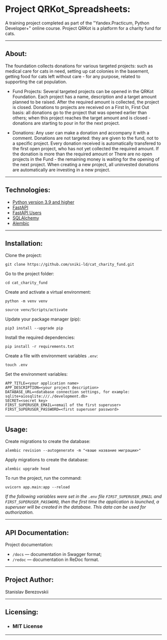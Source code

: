 # Project QRKot_Spreadsheets:
A training project completed as part of the "Yandex.Practicum, Python Developer+" online course.
Project QRKot is a platform for a charity fund for cats.
___

## About:
The foundation collects donations for various targeted projects: such as medical care for cats in need,
setting up cat colonies in the basement, getting food for cats left without care - for any purpose,
related to supporting the cat population.

- Fund Projects:
Several targeted projects can be opened in the QRKot Foundation.
Each project has a name, description and a target amount planned to be raised.
After the required amount is collected, the project is closed.
Donations to projects are received on a First In, First Out basis:
all donations go to the project that was opened earlier than others;
when this project reaches the target amount and is closed -
donations are starting to pour in for the next project.

- Donations:
Any user can make a donation and accompany it with a comment.
Donations are not targeted: they are given to the fund, not to a specific project.
Every donation received is automatically transfered to the first open project,
who has not yet collected the required amount. If the donation is more than the required amount or
There are no open projects in the Fund - the remaining money is waiting for the opening of the next project.
When creating a new project, all uninvested donations are automatically
are investing in a new project.
___

## Technologies:
* [Python version 3.9 and higher](https://www.python.org/downloads/)
* [FastAPI](https://fastapi.tiangolo.com/)
* [FastAPI Users](https://fastapi-users.github.io/fastapi-users/10.1/)
* [SQLAlchemy](https://www.sqlalchemy.org/)
* [Alembic](https://alembic.sqlalchemy.org/en/latest/index.html)
___

## Installation:
Clone the project:
   ```
   git clone https://github.com/sniki-ld/cat_charity_fund.git
   ```
Go to the project folder:
   ```
   cd cat_charity_fund
   ```
Create and activate a virtual environment:
   ```
   python -m venv venv
   ```
   ```
   source venv/Scripts/activate
   ```
Update your package manager (pip):
   ```
   pip3 install --upgrade pip
   ```
Install the required dependencies:
   ```
   pip install -r requirements.txt
   ```
Create a file with environment variables `.env`:
   ```
   touch .env
   ```
Set the environment variables:
   ```
   APP_TITLE=<your application name>
   APP_DESCRIPTION=<your project description>
   DATABASE_URL=<database connection settings, for example: sqlite+aiosqlite:///./development.db>
   SECRET=<secret key>
   FIRST_SUPERUSER_EMAIL=<email of the first superuser>
   FIRST_SUPERUSER_PASSWORD=<first superuser password>
   ```
___

## Usage:
Create migrations to create the database:
  ```
  alembic revision --autogenerate -m "<ваше название миграции>"
  ```
Apply migrations to create the database:
  ```
  alembic upgrade head
  ```
To run the project, run the command:
  ```
  uvicorn app.main:app --reload
  ```

_If the following variables were set in the `.env` file
`FIRST_SUPERUSER_EMAIL` and `FIRST_SUPERUSER_PASSWORD`,
then the first time the application is launched, a superuser will be created in the database.
This data can be used for authorization._
___

## API Documentation:
Project documentation:
 - `/docs` — documentation in Swagger format;
 - `/redoc` — documentation in ReDoc format.
___

## Project Author:
Stanislav Berezovskii
___

## Licensing:
- ### **MIT License**
___
